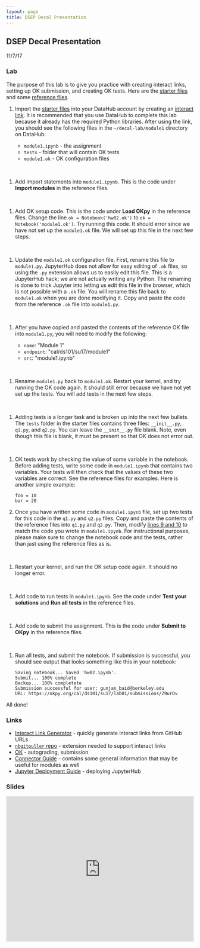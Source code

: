 ```yaml
---
layout: page
title: DSEP Decal Presentation
---
```


## DSEP Decal Presentation

11/7/17 

### Lab

The purpose of this lab is to give you practice with creating interact links, setting up OK submission, and creating OK tests. Here are the [starter files](https://github.com/gunjanbaid/decal-lab/tree/master/module1) and some [reference files](https://github.com/gunjanbaid/course-repo-example/tree/master/fa17/hw/hw02).

1. Import the [starter files](https://github.com/gunjanbaid/decal-lab/tree/master/module1) into your DataHub account by creating an [interact link](https://url-to-interact.herokuapp.com). It is recommended that you use DataHub to complete this lab because it already has the required Python libraries. After using the link, you should see the following files in the `~/decal-lab/module1` directory on DataHub:

	* `module1.ipynb` - the assignment
	* `tests` - folder that will contain OK tests
	* `module1.ok` -  OK configuration files  
<br>

1. Add import statements into `module1.ipynb`. This is the code under **Import modules** in the reference files.
<br>

1. Add OK setup code. This is the code under **Load OKpy** in the reference files. Change the line `ok = Notebook('hw02.ok')` to `ok = Notebook('module1.ok')`. Try running this code. It should error since we have not set up the `module1.ok` file. We will set up this file in the next few steps.
<br>

1. Update the `module1.ok` configuration file. First, rename this file to `module1.py`. JupyterHub does not allow for easy editing of `.ok` files, so using the `.py` extension allows us to easily edit this file. This is a JupyterHub hack; we are not actually writing any Python. The renaming is done to trick Jupyter into letting us edit this file in the browser, which is not possible with a `.ok` file. You will rename this file back to `module1.ok` when you are done modifying it. Copy and paste the code from the reference `.ok` file into `module1.py`.
<br>

1. After you have copied and pasted the contents of the reference OK file into `module1.py`, you will need to modify the following:

	* `name`: "Module 1"
	* `endpoint`: "cal/ds101/su17/module1"
	* `src`: "module1.ipynb"   
<br>

1. Rename `module1.py` back to `module1.ok`. Restart your kernel, and try running the OK code again. It should still error because we have not yet set up the tests. You will add tests in the next few steps. 
<br>

1. Adding tests is a longer task and is broken up into the next few bullets. The `tests` folder in the starter files contains three files: `__init__.py`, `q1.py`, and `q2.py`. You can leave the `__init__.py` file blank. Note, even though this file is blank, it must be present so that OK does not error out. 
<br>

1. OK tests work by checking the value of some variable in the notebook. Before adding tests, write some code in `module1.ipynb` that contains two variables. Your tests will then check that the values of these two variables are correct. See the reference files for examples. Here is another simple example:
	
	```
	foo = 10
	bar = 20
	```

1. Once you have written some code in `module1.ipynb` file, set up two tests for this code in the `q1.py` and `q2.py` files. Copy and paste the contents of the reference files into `q1.py` and `q2.py`. Then, modify [lines 9 and 10](https://github.com/gunjanbaid/course-repo-example/blob/master/fa17/hw/hw02/tests/q2.py#L9) to match the code you wrote in `module1.ipynb`. For instructional purposes, please make sure to change the notebook code and the tests, rather than just using the reference files as is.
<br>

1. Restart your kernel, and run the OK setup code again. It should no longer error. 
<br>

1. Add code to run tests in `module1.ipynb`. See the code under **Test your solutions** and **Run all tests** in the reference files.
<br>

1. Add code to submit the assignment. This is the code under **Submit to OKpy** in the reference files.
<br>

1. Run all tests, and submit the notebook. If submission is successful, you should see output that looks something like this in your notebook: 

	```
	Saving notebook... Saved 'hw02.ipynb'.
	Submit... 100% complete
	Backup... 100% completete
	Submission successful for user: gunjan_baid@berkeley.edu
	URL: https://okpy.org/cal/ds101/su17/lab01/submissions/Z9urDv
	```

All done!

### Links

* [Interact Link Generator](https://url-to-interact.herokuapp.com) - quickly generate interact links from GitHub URLs
* [`nbgitpuller` repo](https://github.com/data-8/nbgitpuller) - extension needed to support interact links
* [OK](https://okpy.org) - autograding, submission
* [Connector Guide](http://data8.org/connector-instructors) - contains some general information that may be useful for modules as well
* [Jupyter Deployment Guide](https://zero-to-jupyterhub-with-kubernetes.readthedocs.io) - deploying JupyterHub

### Slides

<iframe src="https://docs.google.com/presentation/d/e/2PACX-1vTCTC7WR-d9KRDe0DUfJGOef3lSbaj8wiC8Rc9GeG_UvB4FH71fLTny4LN5bLPsaFtS_hOqOea-mkbZ/embed?start=false&loop=false&delayms=3000" frameborder="0" width="100%" height="389" allowfullscreen="true" mozallowfullscreen="true" webkitallowfullscreen="true"></iframe>
